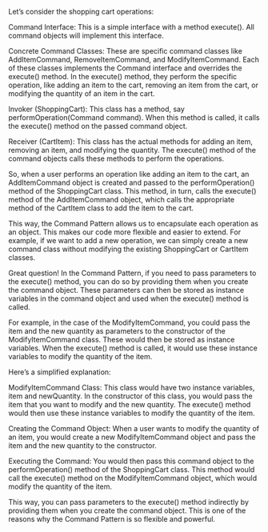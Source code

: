 Let’s consider the shopping cart operations:

Command Interface: This is a simple interface with a method execute(). All command objects will implement this interface.

Concrete Command Classes: These are specific command classes like AddItemCommand, RemoveItemCommand, and ModifyItemCommand. Each of these classes implements the Command interface and overrides the execute() method. In the execute() method, they perform the specific operation, like adding an item to the cart, removing an item from the cart, or modifying the quantity of an item in the cart.

Invoker (ShoppingCart): This class has a method, say performOperation(Command command). When this method is called, it calls the execute() method on the passed command object.

Receiver (CartItem): This class has the actual methods for adding an item, removing an item, and modifying the quantity. The execute() method of the command objects calls these methods to perform the operations.

So, when a user performs an operation like adding an item to the cart, an AddItemCommand object is created and passed to the performOperation() method of the ShoppingCart class. This method, in turn, calls the execute() method of the AddItemCommand object, which calls the appropriate method of the CartItem class to add the item to the cart.

This way, the Command Pattern allows us to encapsulate each operation as an object. This makes our code more flexible and easier to extend. For example, if we want to add a new operation, we can simply create a new command class without modifying the existing ShoppingCart or CartItem classes.



Great question! In the Command Pattern, if you need to pass parameters to the execute() method, you can do so by providing them when you create the command object. These parameters can then be stored as instance variables in the command object and used when the execute() method is called.

For example, in the case of the ModifyItemCommand, you could pass the item and the new quantity as parameters to the constructor of the ModifyItemCommand class. These would then be stored as instance variables. When the execute() method is called, it would use these instance variables to modify the quantity of the item.

Here’s a simplified explanation:

ModifyItemCommand Class: This class would have two instance variables, item and newQuantity. In the constructor of this class, you would pass the item that you want to modify and the new quantity. The execute() method would then use these instance variables to modify the quantity of the item.

Creating the Command Object: When a user wants to modify the quantity of an item, you would create a new ModifyItemCommand object and pass the item and the new quantity to the constructor.

Executing the Command: You would then pass this command object to the performOperation() method of the ShoppingCart class. This method would call the execute() method on the ModifyItemCommand object, which would modify the quantity of the item.

This way, you can pass parameters to the execute() method indirectly by providing them when you create the command object. This is one of the reasons why the Command Pattern is so flexible and powerful.